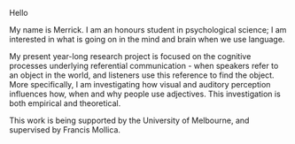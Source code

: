 Hello

My name is Merrick. I am an honours student in psychological science; I am interested in what is going on in the mind and brain when we use language. 

My present year-long research project is focused on the cognitive processes underlying referential communication - when speakers refer to an object in the world, and listeners use this reference to find the object. More specifically, I am investigating how visual and auditory perception influences how, when and why people use adjectives. This investigation is both empirical and theoretical.

  This work is being supported by the University of Melbourne, and supervised by Francis Mollica. 

<!---
merrickgiles/merrickgiles is a ✨ special ✨ repository because its `README.md` (this file) appears on your GitHub profile.
You can click the Preview link to take a look at your changes.
--->

